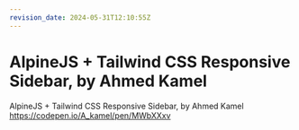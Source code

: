 ```yaml
---
revision_date: 2024-05-31T12:10:55Z
---
```

# AlpineJS + Tailwind CSS Responsive Sidebar, by Ahmed Kamel
AlpineJS + Tailwind CSS Responsive Sidebar, by Ahmed Kamel
https://codepen.io/A_kamel/pen/MWbXXxv